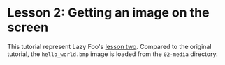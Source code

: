# Lesson 2: Getting an image on the screen

This tutorial represent Lazy Foo's [lesson two](https://lazyfoo.net/tutorials/SDL/02_getting_an_image_on_the_screen/index.php). Compared to the original tutorial, the `hello_world.bmp` image is loaded from the `02-media` directory.
